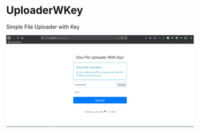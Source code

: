 # UploaderWKey
Simple File Uploader with Key

![alt text](https://github.com/ctrndk/UploaderWKey/blob/master/uplo.png "Index")

